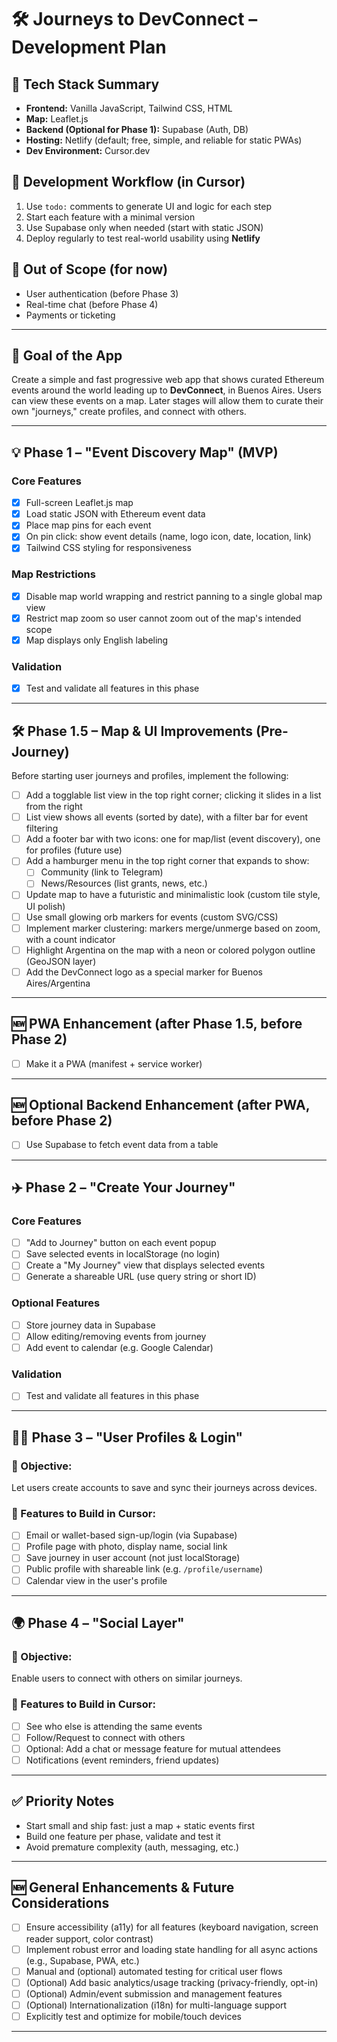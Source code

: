 # 🛠️ Journeys to DevConnect – Development Plan

## 🧱 Tech Stack Summary

- **Frontend:** Vanilla JavaScript, Tailwind CSS, HTML
- **Map:** Leaflet.js
- **Backend (Optional for Phase 1):** Supabase (Auth, DB)
- **Hosting:** Netlify (default; free, simple, and reliable for static PWAs)
- **Dev Environment:** Cursor.dev

## 🔄 Development Workflow (in Cursor)

1. Use `todo:` comments to generate UI and logic for each step
2. Start each feature with a minimal version
3. Use Supabase only when needed (start with static JSON)
4. Deploy regularly to test real-world usability using **Netlify**

## 🚫 Out of Scope (for now)
- User authentication (before Phase 3)
- Real-time chat (before Phase 4)
- Payments or ticketing

---

## 🧭 Goal of the App

Create a simple and fast progressive web app that shows curated Ethereum events around the world leading up to **DevConnect**, in Buenos Aires. Users can view these events on a map. Later stages will allow them to curate their own "journeys," create profiles, and connect with others.

---

## 💡 Phase 1 – "Event Discovery Map" (MVP)
### Core Features
- [x] Full-screen Leaflet.js map
- [x] Load static JSON with Ethereum event data
- [x] Place map pins for each event
- [x] On pin click: show event details (name, logo icon, date, location, link)
- [x] Tailwind CSS styling for responsiveness

### Map Restrictions
- [x] Disable map world wrapping and restrict panning to a single global map view
- [x] Restrict map zoom so user cannot zoom out of the map's intended scope
- [x] Map displays only English labeling

### Validation
- [x] Test and validate all features in this phase

---

## 🛠️ Phase 1.5 – Map & UI Improvements (Pre-Journey)

Before starting user journeys and profiles, implement the following:
- [ ] Add a togglable list view in the top right corner; clicking it slides in a list from the right
- [ ] List view shows all events (sorted by date), with a filter bar for event filtering
- [ ] Add a footer bar with two icons: one for map/list (event discovery), one for profiles (future use)
- [ ] Add a hamburger menu in the top right corner that expands to show:
    - [ ] Community (link to Telegram)
    - [ ] News/Resources (list grants, news, etc.)
- [ ] Update map to have a futuristic and minimalistic look (custom tile style, UI polish)
- [ ] Use small glowing orb markers for events (custom SVG/CSS)
- [ ] Implement marker clustering: markers merge/unmerge based on zoom, with a count indicator
- [ ] Highlight Argentina on the map with a neon or colored polygon outline (GeoJSON layer)
- [ ] Add the DevConnect logo as a special marker for Buenos Aires/Argentina

---

## 🆕 PWA Enhancement (after Phase 1.5, before Phase 2)
- [ ] Make it a PWA (manifest + service worker)

---

## 🆕 Optional Backend Enhancement (after PWA, before Phase 2)
- [ ] Use Supabase to fetch event data from a table

---

## ✈️ Phase 2 – "Create Your Journey"
### Core Features
- [ ] "Add to Journey" button on each event popup
- [ ] Save selected events in localStorage (no login)
- [ ] Create a "My Journey" view that displays selected events
- [ ] Generate a shareable URL (use query string or short ID)

### Optional Features
- [ ] Store journey data in Supabase
- [ ] Allow editing/removing events from journey
- [ ] Add event to calendar (e.g. Google Calendar)

### Validation
- [ ] Test and validate all features in this phase

---

## 🧑‍🚀 Phase 3 – "User Profiles & Login"

### 🎯 Objective:
Let users create accounts to save and sync their journeys across devices.

### 🧰 Features to Build in Cursor:
- [ ] Email or wallet-based sign-up/login (via Supabase)
- [ ] Profile page with photo, display name, social link
- [ ] Save journey in user account (not just localStorage)
- [ ] Public profile with shareable link (e.g. `/profile/username`)
- [ ] Calendar view in the user's profile

---

## 🌍 Phase 4 – "Social Layer"

### 🎯 Objective:
Enable users to connect with others on similar journeys.

### 🧰 Features to Build in Cursor:
- [ ] See who else is attending the same events
- [ ] Follow/Request to connect with others
- [ ] Optional: Add a chat or message feature for mutual attendees
- [ ] Notifications (event reminders, friend updates)

---

## ✅ Priority Notes

- Start small and ship fast: just a map + static events first
- Build one feature per phase, validate and test it
- Avoid premature complexity (auth, messaging, etc.)

---

## 🆕 General Enhancements & Future Considerations

- [ ] Ensure accessibility (a11y) for all features (keyboard navigation, screen reader support, color contrast)
- [ ] Implement robust error and loading state handling for all async actions (e.g., Supabase, PWA, etc.)
- [ ] Manual and (optional) automated testing for critical user flows
- [ ] (Optional) Add basic analytics/usage tracking (privacy-friendly, opt-in)
- [ ] (Optional) Admin/event submission and management features
- [ ] (Optional) Internationalization (i18n) for multi-language support
- [ ] Explicitly test and optimize for mobile/touch devices

---

